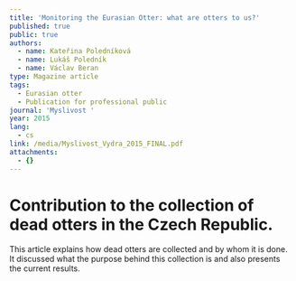 ```yaml
---
title: 'Monitoring the Eurasian Otter: what are otters to us?'
published: true
public: true
authors:
  - name: Kateřina Poledníková
  - name: Lukáš Poledník
  - name: Václav Beran
type: Magazine article
tags:
  - Eurasian otter
  - Publication for professional public
journal: 'Myslivost '
year: 2015
lang:
  - cs
link: /media/Myslivost_Vydra_2015_FINAL.pdf
attachments:
  - {}
---
```

# Contribution to the collection of dead otters in the Czech Republic.

This article explains how dead otters are collected and by whom it is done. It discussed what the purpose behind this collection is and also presents the current results.
